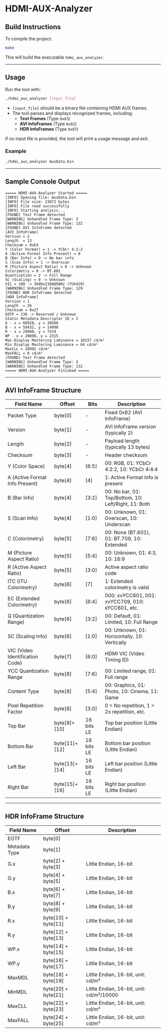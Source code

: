 # HDMI-AUX-Analyzer

## Build Instructions

To compile the project:

```bash
make
```

This will build the executable `hdmi_aux_analyzer`.

---

## Usage

Run the tool with:

```bash
./hdmi_aux_analyzer [input_file]
```

- `[input_file]` should be a binary file containing HDMI AUX frames.
- The tool parses and displays recognized frames, including:
  - **Text Frames** (Type `0x83`)
  - **AVI InfoFrames** (Type `0x82`)
  - **HDR InfoFrames** (Type `0x87`)

If no input file is provided, the tool will print a usage message and exit.

### Example

```bash
./hdmi_aux_analyzer AuxData.bin
```

---

## Sample Console Output

```plaintext
===== HDMI-AUX-Analyzer Started =====
[INFO] Opening file: AuxData.bin
[INFO] File size: 23872 bytes
[INFO] File read successfully
[INFO] Starting analysis...
[FOUND] Text Frame detected
[WARNING] Unhandled Frame Type: 3
[WARNING] Unhandled Frame Type: 132
[FOUND] AVI InfoFrame detected
[AVI InfoFrame]
Version = 2
Length  = 13
Checksum = 0xE4
Y (Color Format) = 1 -> YCbCr 4:2:2
A (Active Format Info Present) = 0
B (Bar Info) = 0 -> No bar info
S (Scan Info) = 1 -> Overscan
M (Picture Aspect Ratio) = 0 -> Unknown
Colorimetry = 0 -> BT.601
Quantization = 2 -> Full Range
SC (Scaling) = 0 -> Unknown
VIC = 100 -> 3840x2160@50Hz (YUV420)
[WARNING] Unhandled Frame Type: 129
[FOUND] HDR InfoFrame detected
[HDR InfoFrame]
Version = 1
Length  = 26
Checksum = 0x27
EOTF = 236 -> Reserved / Unknown
Static Metadata Descriptor ID = 2
G - x = 60928, y = 30588
B - x = 58432, y = 14990
R - x = 29980, y = 7519
WP - x = 20898, y = 2315
Max Display Mastering Luminance = 18237 cd/m²
Min Display Mastering Luminance = 64 cd/m²
MaxCLL = 20992 cd/m²
MaxFALL = 0 cd/m²
[FOUND] Text Frame detected
[WARNING] Unhandled Frame Type: 3
[WARNING] Unhandled Frame Type: 132
===== HDMI-AUX-Analyzer Finished =====
```

---

## AVI InfoFrame Structure

| Field Name                      | Offset             | Bits        | Description                                          |
| -------------------------------- | ------------------ | ----------- | ---------------------------------------------------- |
| Packet Type                     | byte[0]            | -           | Fixed 0x82 (AVI InfoFrame)                           |
| Version                         | byte[1]            | -           | AVI InfoFrame version (typically 2)                  |
| Length                          | byte[2]            | -           | Payload length (typically 13 bytes)                  |
| Checksum                        | byte[3]            | -           | Header checksum                                      |
| Y (Color Space)                 | byte[4]            | [6:5]       | 00: RGB, 01: YCbCr 4:2:2, 10: YCbCr 4:4:4            |
| A (Active Format Info Present)  | byte[4]            | [4]         | 1: Active Format Info is present                     |
| B (Bar Info)                    | byte[4]            | [3:2]       | 00: No bar, 01: Top/Bottom, 10: Left/Right, 11: Both |
| S (Scan Info)                   | byte[4]            | [1:0]       | 00: Unknown, 01: Overscan, 10: Underscan             |
| C (Colorimetry)                 | byte[5]            | [7:6]       | 00: None (BT.601), 01: BT.709, 10: Extended          |
| M (Picture Aspect Ratio)        | byte[5]            | [5:4]       | 00: Unknown, 01: 4:3, 10: 16:9                       |
| R (Active Aspect Ratio)         | byte[5]            | [3:0]       | Active aspect ratio code                             |
| ITC (ITU Colorimetry)           | byte[6]            | [7]         | 1: Extended colorimetry is valid                     |
| EC (Extended Colorimetry)       | byte[6]            | [6:4]       | 000: xvYCC601, 001: xvYCC709, 010: sYCC601, etc.     |
| Q (Quantization Range)          | byte[6]            | [3:2]       | 00: Default, 01: Limited, 10: Full Range             |
| SC (Scaling Info)               | byte[6]            | [1:0]       | 00: Unknown, 01: Horizontally, 10: Vertically        |
| VIC (Video Identification Code) | byte[7]            | [6:0]       | HDMI VIC (Video Timing ID)                           |
| YCC Quantization Range          | byte[8]            | [7:6]       | 00: Limited range, 01: Full range                    |
| Content Type                    | byte[8]            | [5:4]       | 00: Graphics, 01: Photo, 10: Cinema, 11: Game        |
| Pixel Repetition Factor         | byte[8]            | [3:0]       | 0 = No repetition, 1 = 2x repetition, etc.           |
| Top Bar                         | byte[9]+[10]       | 16 bits LE  | Top bar position (Little Endian)                     |
| Bottom Bar                      | byte[11]+[12]      | 16 bits LE  | Bottom bar position (Little Endian)                  |
| Left Bar                        | byte[13]+[14]      | 16 bits LE  | Left bar position (Little Endian)                    |
| Right Bar                       | byte[15]+[16]      | 16 bits LE  | Right bar position (Little Endian)                   |

---

## HDR InfoFrame Structure

| Field Name     | Offset            | Description                               |
| -------------- | ----------------- | ----------------------------------------- |
| EOTF           | byte[0]            |                                           |
| Metadata Type  | byte[1]            |                                           |
| G.x            | byte[2] + byte[3]  | Little Endian, 16-bit                     |
| G.y            | byte[4] + byte[5]  | Little Endian, 16-bit                     |
| B.x            | byte[6] + byte[7]  | Little Endian, 16-bit                     |
| B.y            | byte[8] + byte[9]  | Little Endian, 16-bit                     |
| R.x            | byte[10] + byte[11]| Little Endian, 16-bit                     |
| R.y            | byte[12] + byte[13]| Little Endian, 16-bit                     |
| WP.x           | byte[14] + byte[15]| Little Endian, 16-bit                     |
| WP.y           | byte[16] + byte[17]| Little Endian, 16-bit                     |
| MaxMDL         | byte[18] + byte[19]| Little Endian, 16-bit, unit: cd/m²        |
| MinMDL         | byte[20] + byte[21]| Little Endian, 16-bit, unit: cd/m²/10000  |
| MaxCLL         | byte[22] + byte[23]| Little Endian, 16-bit, unit: cd/m²        |
| MaxFALL        | byte[24] + byte[25]| Little Endian, 16-bit, unit: cd/m²        |
